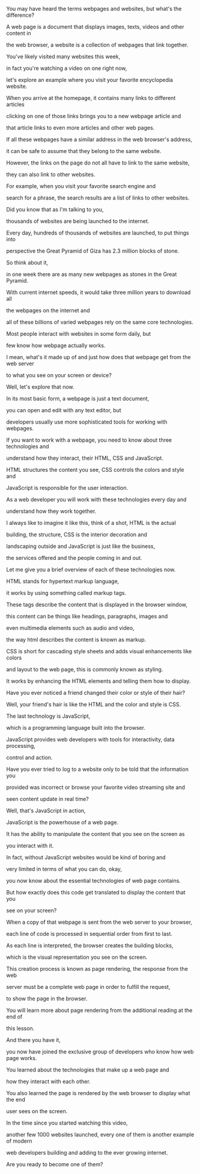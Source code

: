 You may have heard the terms webpages and websites, but what's the difference? 

A web page is a document that displays images, texts, videos and other content in 

the web browser, a website is a collection of webpages that link together. 

You've likely visited many websites this week, 

in fact you're watching a video on one right now, 

let's explore an example where you visit your favorite encyclopedia website. 

When you arrive at the homepage, it contains many links to different articles 

clicking on one of those links brings you to a new webpage article and 

that article links to even more articles and other web pages. 

If all these webpages have a similar address in the web browser's address, 

it can be safe to assume that they belong to the same website. 

However, the links on the page do not all have to link to the same website, 

they can also link to other websites. 

For example, when you visit your favorite search engine and 

search for a phrase, the search results are a list of links to other websites. 

Did you know that as I'm talking to you, 

thousands of websites are being launched to the internet. 

Every day, hundreds of thousands of websites are launched, to put things into 

perspective the Great Pyramid of Giza has 2.3 million blocks of stone. 

So think about it, 

in one week there are as many new webpages as stones in the Great Pyramid. 

With current internet speeds, it would take three million years to download all 

the webpages on the internet and 

all of these billions of varied webpages rely on the same core technologies. 

Most people interact with websites in some form daily, but 

few know how webpage actually works. 

I mean, what's it made up of and just how does that webpage get from the web server 

to what you see on your screen or device? 

Well, let's explore that now. 

In its most basic form, a webpage is just a text document, 

you can open and edit with any text editor, but 

developers usually use more sophisticated tools for working with webpages. 

If you want to work with a webpage, you need to know about three technologies and 

understand how they interact, their HTML, CSS and JavaScript. 

HTML structures the content you see, CSS controls the colors and style and 

JavaScript is responsible for the user interaction. 

As a web developer you will work with these technologies every day and 

understand how they work together. 

I always like to imagine it like this, think of a shot, HTML is the actual 

building, the structure, CSS is the interior decoration and 

landscaping outside and JavaScript is just like the business, 

the services offered and the people coming in and out. 

Let me give you a brief overview of each of these technologies now. 

HTML stands for hypertext markup language, 

it works by using something called markup tags. 

These tags describe the content that is displayed in the browser window, 

this content can be things like headings, paragraphs, images and 

even multimedia elements such as audio and video, 

the way html describes the content is known as markup. 

CSS is short for cascading style sheets and adds visual enhancements like colors 

and layout to the web page, this is commonly known as styling. 

It works by enhancing the HTML elements and telling them how to display. 

Have you ever noticed a friend changed their color or style of their hair? 

Well, your friend's hair is like the HTML and the color and style is CSS. 

The last technology is JavaScript, 

which is a programming language built into the browser. 

JavaScript provides web developers with tools for interactivity, data processing, 

control and action. 

Have you ever tried to log to a website only to be told that the information you 

provided was incorrect or browse your favorite video streaming site and 

seen content update in real time? 

Well, that's JavaScript in action, 

JavaScript is the powerhouse of a web page. 

It has the ability to manipulate the content that you see on the screen as 

you interact with it. 

In fact, without JavaScript websites would be kind of boring and 

very limited in terms of what you can do, okay, 

you now know about the essential technologies of web page contains. 

But how exactly does this code get translated to display the content that you 

see on your screen? 

When a copy of that webpage is sent from the web server to your browser, 

each line of code is processed in sequential order from first to last. 

As each line is interpreted, the browser creates the building blocks, 

which is the visual representation you see on the screen. 

This creation process is known as page rendering, the response from the web 

server must be a complete web page in order to fulfill the request, 

to show the page in the browser. 

You will learn more about page rendering from the additional reading at the end of 

this lesson. 

And there you have it, 

you now have joined the exclusive group of developers who know how web page works. 

You learned about the technologies that make up a web page and 

how they interact with each other. 

You also learned the page is rendered by the web browser to display what the end 

user sees on the screen. 

In the time since you started watching this video, 

another few 1000 websites launched, every one of them is another example of modern 

web developers building and adding to the ever growing internet. 

Are you ready to become one of them?